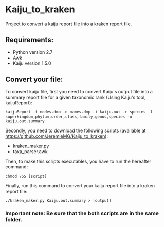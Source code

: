 # Kaiju_to_kraken
Project to convert a kaiju report file into a kraken report file.

## Requirements:
- Python version 2.7
- Awk 
- Kaiju version 1.5.0

## Convert your file:
To convert kaiju file, first you need to convert Kaiju's output file into a summary report file for a given taxonomic rank (Using Kaiju's tool, kaijuReport):
```
kaijuReport -t nodes.dmp -n names.dmp -i kaiju.out -r species -l superkingdom,phylum,order,class,family,genus,species -o kaiju.out.summary
```

Secondly, you need to download the following scripts (available at https://github.com/JeremieMG/Kaiju_to_kraken):
- kraken_maker.py
- taxa_parser.awk

Then, to make this scripts executables, you have to run the hereafter command:
```
chmod 755 [script]
```

Finally, run this command to convert your kaiju report file into a kraken report file:
```
./kraken_maker.py Kaiju.out.summary > [output]
```
### Important note: Be sure that the both scripts are in the same folder.
